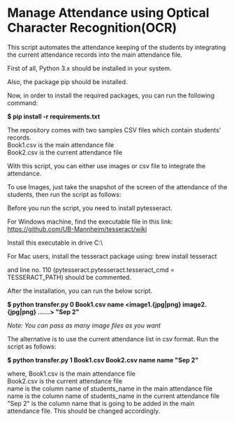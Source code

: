 # Manage Attendance using Optical Character Recognition(OCR)

This script  automates the attendance keeping of the students by integrating the current attendance records into the main attendance file.

First of all, Python 3.x should be installed in your system.

Also, the package pip should be installed.

Now, in order to install the required packages, you can run the following command:

<b>$ pip install -r requirements.txt</b>

The repository comes with two samples CSV files which contain students' records. <br>
Book1.csv is the main attendance file <br>
Book2.csv is the current attendance file

With this script, you can either use images or csv file to integrate the attendance.

To use Images, just take the snapshot of the screen of the attendance of the students, then run the script as follows:

Before you run the script, you need to install pytesseract.

For Windows machine, find the executable file in this link: https://github.com/UB-Mannheim/tesseract/wiki

Install this executable in drive C:\

For Mac users, install the tesseract package using: brew install tesseract

and line no. 110 (pytesseract.pytesseract.tesseract_cmd = TESSERACT_PATH) should be commented.

After the installation, you can run the below script.

<b>$ python transfer.py 0 Book1.csv name <image1.{jpg|png} image2.{jpg|png} ......> "Sep 2" </b> </br>

<i> Note: You can pass as many image files as you want </i>

The alternative is to use the current attendance list in csv format. Run the script as follows:

<b>$ python transfer.py 1 Book1.csv Book2.csv name name "Sep 2"</b>

where,
Book1.csv is the main attendance file <br>
Book2.csv is the current attendance file <br>
name is the column name of students_name in the main attendance file <br>
name is the column name of students_name in the current attendance file <br>
"Sep 2" is the column name that is going to be added in the main attendance file. This should be changed accordingly.
